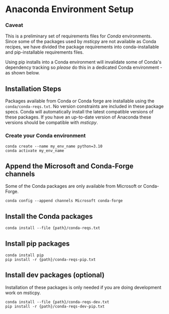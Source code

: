 # Anaconda Environment Setup

### Caveat
This is a preliminary set of requirements files for *Conda*
environments. Since some of the packages used by *msticpy*
are not available as Conda recipes, we have divided the package
requirements into conda-installable and pip-installable
requirements files.

Using pip installs into a Conda environment will invalidate
some of Conda's dependency tracking so *please* do this in
a dedicated Conda environment - as shown below.


## Installation Steps
Packages available from Conda or Conda forge are installable
using the `conda/conda-reqs.txt`. No version constraints are
included in these package specs. Conda will automatically install
the latest compatible versions of these packages. If you have
an up-to-date version of Anaconda these versions should be
compatible with *msticpy*.

### Create your Conda environment


```shell
conda create --name my_env_name python=3.10
conda activate my_env_name
```

## Append the Microsoft and Conda-Forge channels

Some of the Conda packages are only available from
Microsoft or Conda-Forge.

```shell
conda config --append channels Microsoft conda-forge
```

## Install the Conda packages

```shell
conda install --file {path}/conda-reqs.txt
```

## Install pip packages

```shell
conda install pip
pip install -r {path}/conda-reqs-pip.txt
```

## Install dev packages (optional)

Installation of these packages is only needed if you are doing
development work on msticpy.

```shell
conda install --file {path}/conda-reqs-dev.txt
pip install -r {path}/conda-reqs-dev-pip.txt
```